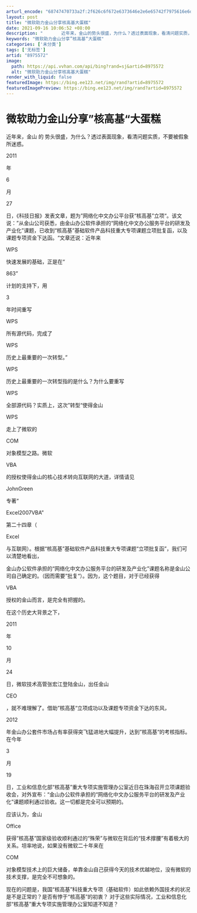 ```yaml
---
arturl_encode: "68747470733a2f:2f626c6f672e6373646e2e6e65742f7975616e6d656e673030:312f61727469636c652f64657461696c732f38393735353732"
layout: post
title: "微软助力金山分享核高基大蛋糕"
date: 2021-09-16 10:06:52 +08:00
description: "       近年来，金山的势头很盛，为什么？透过表面现象，看清问题实质，不要被假象所迷惑。    "
keywords: "微软助力金山分享”核高基“大蛋糕"
categories: ['未分类']
tags: ['无标签']
artid: "8975572"
image:
  path: https://api.vvhan.com/api/bing?rand=sj&artid=8975572
  alt: "微软助力金山分享核高基大蛋糕"
render_with_liquid: false
featuredImage: https://bing.ee123.net/img/rand?artid=8975572
featuredImagePreview: https://bing.ee123.net/img/rand?artid=8975572
---
```


# 微软助力金山分享”核高基“大蛋糕

近年来，金山
的
势头很盛，为什么？透过表面现象，看清问题实质，不要被假象所迷惑。

2011



年





6



月





27



日，《科技日报》发表文章，题为”网络化中文办公平台获“核高基”立项“。该文说：”从金山公司获悉，由金山办公软件承担的“网络化中文办公服务平台的研发及产业化”课题，已收到“核高基”基础软件产品科技重大专项课题立项批复函，以及课题专项资金下达函。“文章还说：近年来





WPS



快速发展的基础，正是在“





863”



计划的支持下，用





3



年时间重写





WPS



所有源代码，完成了





WPS



历史上最重要的一次转型。”

WPS



历史上最重要的一次转型指的是什么？为什么要重写





WPS



全部源代码？实质上，这次”转型“使得金山





WPS



走上了微软的





COM



对象模型之路。微软





VBA



的授权使得金山的核心技术转向互联网的大道，详情请见





JohnGreen



专著“





Excel2007VBA”



第二十四章（





Excel



与互联网）。根据“核高基”基础软件产品科技重大专项课题“立项批复函”，我们可以清楚地看出，


金山办公软件承担的“网络化中文办公服务平台的研发及产业化”课题名称是金山公司自己确定的。（因而需要”批复“）。因为，这个题目，对于已经获得





VBA



授权的金山而言，是完全有把握的。

在这个历史大背景之下，





2011



年





10



月





24



日，微软技术高管张宏江登陆金山，出任金山





CEO



，就不难理解了。借助”核高基“立项成功以及课题专项资金下达的东风，





2012



年金山办公套件市场占有率获得突飞猛进地大幅提升，达到”核高基“的考核指标。在今年






3



月






19



日，工业和信息化部“核高基”重大专项实施管理办公室近日在珠海召开立项课题验收会，对外宣布：“金山办公软件承担的“网络化中文办公服务平台的研发及产业化”课题顺利通过验收。这一切都是完全可以预期的。

应该认为，金山



Office



获得”核高基”国家级验收顺利通过的“殊荣”与微软在背后的“技术撑腰”有着极大的关系。坦率地说，如果没有微软二十年来在



COM



对象模型技术上的巨大储备，单靠金山自己获得今天的技术优越地位，没有微软的技术支撑，是完全不可想象的。

现在的问题是，我国“核高基”科技重大专项（基础软件）如此依赖外国技术的状况是不是正常的？是否有悖于“核高基”的初衷？ 对于这些实际情况，工业和信息化部“核高基”重大专项实施管理办公室知道不知道？
